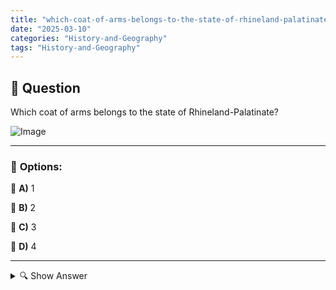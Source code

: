 ```yaml
---
title: "which-coat-of-arms-belongs-to-the-state-of-rhineland-palatinate"
date: "2025-03-10"
categories: "History-and-Geography"
tags: "History-and-Geography"
---
```


## 📌 **Question**

Which coat of arms belongs to the state of Rhineland-Palatinate?

![Image](https://www.einbuergerungstest-online.de/img/fragen/401.png)

---

### 📝 **Options:**

🔘 **A)** 1

🔘 **B)** 2

🔘 **C)** 3

🔘 **D)** 4

---

<details>
  <summary>🔍 Show Answer</summary>

  <p>
💡  <b>Correct Answer:</b>  a
  </p>
  <p>
    📖<b>Explanation:</b>
    Rheinland-Pfalz (Rhineland-Palatinate) is a federal state in western Germany, known for its rich history and cultural heritage. Each German state has its own unique coat of arms (Wappen) that symbolizes its identity, historical territories, and regional significance. The coat of arms of Rheinland-Pfalz includes specific symbols and colors representing its landscapes, such as rivers, castles, and agricultural elements. Understanding the distinct features of each state's emblem helps in identifying and differentiating them. This knowledge is useful in areas like education, regional studies, and civic administration.
  </p>
</details>

